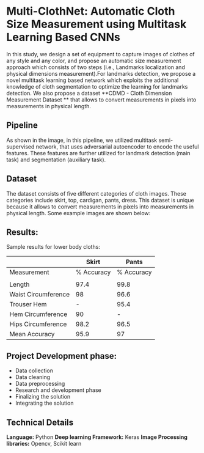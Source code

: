 # Multi-ClothNet: Automatic Cloth Size Measurement using Multitask Learning Based CNNs
In this study, we design a set of equipment to capture images of clothes of any style and any color, and propose an automatic size measurement approach which consists of two steps (i.e., Landmarks localization and physical dimensions measurement).For landmarks detection, we propose a novel multitask learning based network which exploits the additional knowledge of cloth segmentation to optimize the learning for landmarks detection. We also propose a dataset **CDMD - Cloth Dimension Measurement Dataset ** that allows to convert measurements in pixels into measurements in physical length.
## Pipeline
As shown in the image, in this pipeline, we utilized multitask semi-supervised network, that uses adversarial autoencoder to encode the useful features. These features are further utilized for landmark detection (main task) and segmentation (auxiliary task).

## Dataset
The dataset consists of five different categories of cloth images. These categories include skirt, top, cardigan, pants, dress. This dataset is unique because it allows to convert measurements in pixels into measurements in physical length. Some example images are shown below:

## Results:
Sample results for lower body cloths:

|                     | Skirt      | Pants      |
|---------------------|------------|------------|
| Measurement         | % Accuracy | % Accuracy |
|                     |            |            |
| Length              | 97.4       | 99.8       |
| Waist Circumference | 98         | 96.6       |
| Trouser Hem         | -          | 95.4       |
| Hem Circumference   | 90         | -          |
| Hips Circumference  | 98.2       | 96.5       |
| Mean Accuracy       | 95.9       | 97         |

## Project Development phase:

 - Data collection 
 - Data cleaning 
 - Data preprocessing  
 - Research and development phase 
 - Finalizing the solution     
 - Integrating the solution
## Technical Details
**Language:** Python
**Deep learning Framework:** Keras
**Image Processing libraries:** Opencv, Scikit learn

